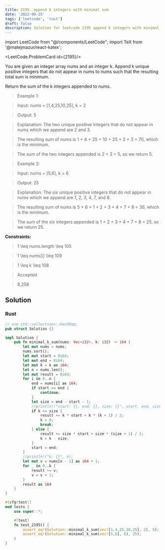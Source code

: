 ```yaml
---
title: 2195. append k integers with minimal sum
date: '2022-09-25'
tags: ['leetcode', 'rust']
draft: false
description: Solution for leetcode 2195 append k integers with minimal sum
---
```

import LeetCode from "@/components/LeetCode";
import TeX from '@matejmazur/react-katex';

<LeetCode.ProblemCard id={2195}/>

You are given an integer array nums and an integer k. Append k unique positive integers that do not appear in nums to nums such that the resulting total sum is minimum.



Return the sum of the k integers appended to nums.



 



 > Example 1:



 > Input: nums <TeX>=</TeX> [1,4,25,10,25], k <TeX>=</TeX> 2

 > Output: 5

 > Explanation: The two unique positive integers that do not appear in nums which we append are 2 and 3.

 > The resulting sum of nums is 1 + 4 + 25 + 10 + 25 + 2 + 3 <TeX>=</TeX> 70, which is the minimum.

 > The sum of the two integers appended is 2 + 3 <TeX>=</TeX> 5, so we return 5.

 > Example 2:



 > Input: nums <TeX>=</TeX> [5,6], k <TeX>=</TeX> 6

 > Output: 25

 > Explanation: The six unique positive integers that do not appear in nums which we append are 1, 2, 3, 4, 7, and 8.

 > The resulting sum of nums is 5 + 6 + 1 + 2 + 3 + 4 + 7 + 8 <TeX>=</TeX> 36, which is the minimum. 

 > The sum of the six integers appended is 1 + 2 + 3 + 4 + 7 + 8 <TeX>=</TeX> 25, so we return 25.

 



**Constraints:**



 > 1 <TeX>\leq</TeX> nums.length <TeX>\leq</TeX> 105

 > 1 <TeX>\leq</TeX> nums[i] <TeX>\leq</TeX> 109

 > 1 <TeX>\leq</TeX> k <TeX>\leq</TeX> 108

 > Accepted

 > 8,258


## Solution
### Rust
```rust
// use std::collections::HashMap;
pub struct Solution {}

impl Solution {
    pub fn minimal_k_sum(nums: Vec<i32>, k: i32) -> i64 {
        let mut nums = nums;
        nums.sort();
        let mut start = 0i64;
        let mut end = 0i64;
        let mut k = k as i64;
        let n = nums.len();
        let mut result = 0i64;
        for i in 0..n {
            end = nums[i] as i64;
            if start == end {
                continue;
            }
            let size = end - start - 1;
            //println!("start: {}, end: {}, size: {}", start, end, size);
            if k <= size {
                result += k * start + k * (k + 1) / 2;
                k = 0;
                break;
            } else {
                result += size * start + size * (size + 1) / 2;
                k = k - size;                
            }
            start = end;
        }
        //println!("k: {}", k);
        let mut v = nums[n - 1] as i64 + 1;
        for _ in 0..k {
            result += v;
            v = v + 1;
        }
        result as i64
    }
}

#[cfg(test)]
mod tests {
    use super::*;

    #[test]
    fn test_2195() {
        assert_eq!(Solution::minimal_k_sum(vec![1,4,25,10,25], 2), 5);
        assert_eq!(Solution::minimal_k_sum(vec![5,6], 6), 25);
    }
}


```
